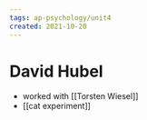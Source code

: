 ```yaml
---
tags: ap-psychology/unit4 
created: 2021-10-20
---
```


# David Hubel

- worked with [[Torsten Wiesel]]
- [[cat experiment]] 
